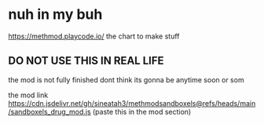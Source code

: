 # nuh in my buh
https://methmod.playcode.io/
the chart to make stuff

## DO NOT USE THIS IN REAL LIFE

the mod is not fully finished dont think its gonna be anytime soon or som

the mod link https://cdn.jsdelivr.net/gh/sineatah3/methmodsandboxels@refs/heads/main/sandboxels_drug_mod.js (paste this in the mod section)
